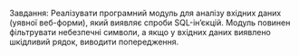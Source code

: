 Завдання: Реалізувати програмний модуль для аналізу вхідних даних (уявної
веб-форми), який виявляє спроби SQL-ін’єкцій. Модуль повинен фільтрувати
небезпечні символи, а якщо у вхідних даних виявлено шкідливий рядок, виводити
попередження.

